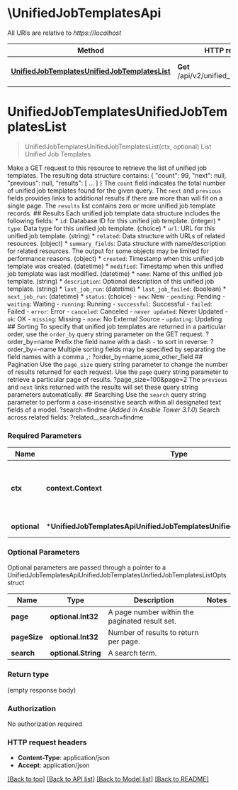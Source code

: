 # \UnifiedJobTemplatesApi

All URIs are relative to *https://localhost*

Method | HTTP request | Description
------------- | ------------- | -------------
[**UnifiedJobTemplatesUnifiedJobTemplatesList**](UnifiedJobTemplatesApi.md#UnifiedJobTemplatesUnifiedJobTemplatesList) | **Get** /api/v2/unified_job_templates/ |  List Unified Job Templates


# **UnifiedJobTemplatesUnifiedJobTemplatesList**
> UnifiedJobTemplatesUnifiedJobTemplatesList(ctx, optional)
 List Unified Job Templates

 Make a GET request to this resource to retrieve the list of unified job templates.  The resulting data structure contains:      {         \"count\": 99,         \"next\": null,         \"previous\": null,         \"results\": [             ...         ]     }  The `count` field indicates the total number of unified job templates found for the given query.  The `next` and `previous` fields provides links to additional results if there are more than will fit on a single page.  The `results` list contains zero or more unified job template records.    ## Results  Each unified job template data structure includes the following fields:  * `id`: Database ID for this unified job template. (integer) * `type`: Data type for this unified job template. (choice) * `url`: URL for this unified job template. (string) * `related`: Data structure with URLs of related resources. (object) * `summary_fields`: Data structure with name/description for related resources.  The output for some objects may be limited for performance reasons. (object) * `created`: Timestamp when this unified job template was created. (datetime) * `modified`: Timestamp when this unified job template was last modified. (datetime) * `name`: Name of this unified job template. (string) * `description`: Optional description of this unified job template. (string) * `last_job_run`:  (datetime) * `last_job_failed`:  (boolean) * `next_job_run`:  (datetime) * `status`:  (choice)     - `new`: New     - `pending`: Pending     - `waiting`: Waiting     - `running`: Running     - `successful`: Successful     - `failed`: Failed     - `error`: Error     - `canceled`: Canceled     - `never updated`: Never Updated     - `ok`: OK     - `missing`: Missing     - `none`: No External Source     - `updating`: Updating    ## Sorting  To specify that unified job templates are returned in a particular order, use the `order_by` query string parameter on the GET request.      ?order_by=name  Prefix the field name with a dash `-` to sort in reverse:      ?order_by=-name  Multiple sorting fields may be specified by separating the field names with a comma `,`:      ?order_by=name,some_other_field  ## Pagination  Use the `page_size` query string parameter to change the number of results returned for each request.  Use the `page` query string parameter to retrieve a particular page of results.      ?page_size=100&page=2  The `previous` and `next` links returned with the results will set these query string parameters automatically.  ## Searching  Use the `search` query string parameter to perform a case-insensitive search within all designated text fields of a model.      ?search=findme  (_Added in Ansible Tower 3.1.0_) Search across related fields:      ?related__search=findme

### Required Parameters

Name | Type | Description  | Notes
------------- | ------------- | ------------- | -------------
 **ctx** | **context.Context** | context for authentication, logging, cancellation, deadlines, tracing, etc.
 **optional** | ***UnifiedJobTemplatesApiUnifiedJobTemplatesUnifiedJobTemplatesListOpts** | optional parameters | nil if no parameters

### Optional Parameters
Optional parameters are passed through a pointer to a UnifiedJobTemplatesApiUnifiedJobTemplatesUnifiedJobTemplatesListOpts struct

Name | Type | Description  | Notes
------------- | ------------- | ------------- | -------------
 **page** | **optional.Int32**| A page number within the paginated result set. | 
 **pageSize** | **optional.Int32**| Number of results to return per page. | 
 **search** | **optional.String**| A search term. | 

### Return type

 (empty response body)

### Authorization

No authorization required

### HTTP request headers

 - **Content-Type**: application/json
 - **Accept**: application/json

[[Back to top]](#) [[Back to API list]](../README.md#documentation-for-api-endpoints) [[Back to Model list]](../README.md#documentation-for-models) [[Back to README]](../README.md)

